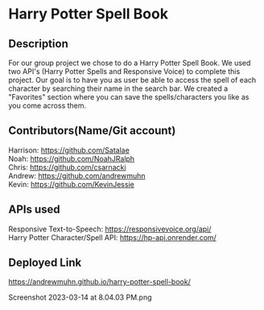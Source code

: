# Harry Potter Spell Book  

## Description  
For our group project we chose to do a Harry Potter Spell Book. We used two API's (Harry Potter Spells and Responsive Voice) to complete this project. Our goal is to have you as user be able to access the spell of each character by searching their name in the search bar. We created a "Favorites" section where you can save the spells/characters you like as you come across them.

## Contributors(Name/Git account)  
Harrison: https://github.com/Satalae  
Noah: https://github.com/NoahJRalph  
Chris: https://github.com/csarnacki  
Andrew: https://github.com/andrewmuhn  
Kevin: https://github.com/KevinJessie

## APIs used  
Responsive Text-to-Speech: https://responsivevoice.org/api/  
Harry Potter Character/Spell API: https://hp-api.onrender.com/

## Deployed Link  
https://andrewmuhn.github.io/harry-potter-spell-book/

Screenshot 2023-03-14 at 8.04.03 PM.png